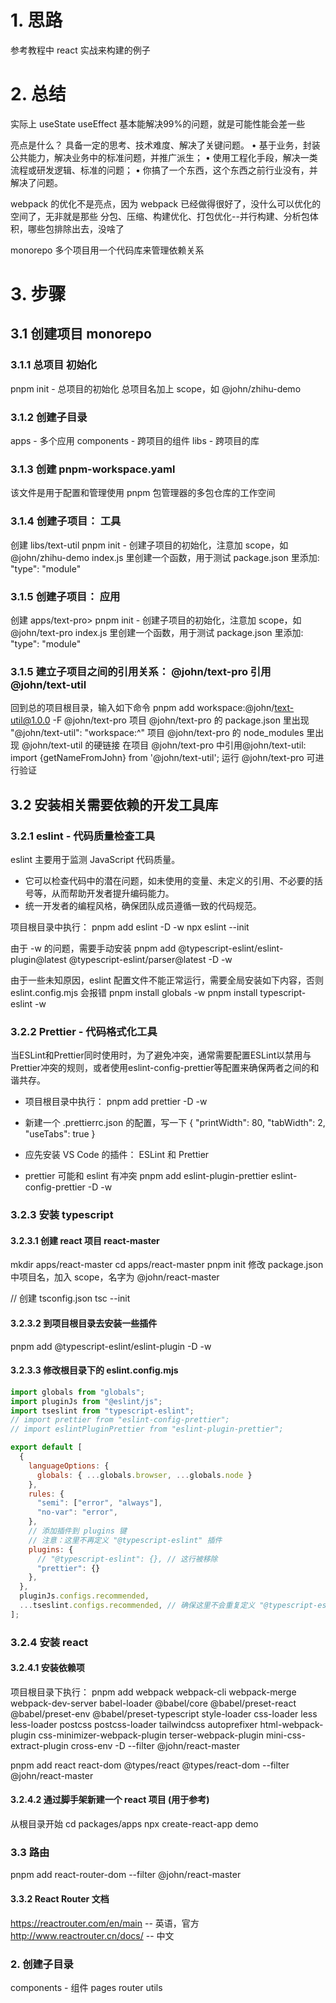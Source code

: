 # 1. 思路
参考教程中 react 实战来构建的例子

# 2. 总结
实际上 useState useEffect 基本能解决99%的问题，就是可能性能会差一些

亮点是什么？
具备⼀定的思考、技术难度、解决了关键问题。
• 基于业务，封装公共能⼒，解决业务中的标准问题，并推⼴派⽣；
• 使⽤⼯程化⼿段，解决⼀类流程或研发逻辑、标准的问题；
• 你搞了⼀个东西，这个东西之前⾏业没有，并解决了问题。

webpack 的优化不是亮点，因为 webpack 已经做得很好了，没什么可以优化的空间了，无非就是那些 分包、压缩、构建优化、打包优化--并行构建、分析包体积，哪些包排除出去，没啥了

monorepo
多个项⽬⽤⼀个代码库来管理依赖关系

# 3. 步骤
## 3.1 创建项目 monorepo

### 3.1.1 总项目 初始化
pnpm init - 总项目的初始化
总项目名加上 scope，如 @john/zhihu-demo

### 3.1.2 创建子目录
apps - 多个应用
components - 跨项目的组件
libs - 跨项目的库

### 3.1.3 创建 pnpm-workspace.yaml
该文件是用于配置和管理使用 pnpm 包管理器的多包仓库的工作空间

### 3.1.4 创建子项目： 工具
创建 libs/text-util
pnpm init - 创建子项目的初始化，注意加 scope，如 @john/zhihu-demo
index.js 里创建一个函数，用于测试
package.json 里添加: "type": "module"

### 3.1.5 创建子项目： 应用
创建 apps/text-pro>
pnpm init - 创建子项目的初始化，注意加 scope，如 @john/text-pro
index.js 里创建一个函数，用于测试
package.json 里添加: "type": "module"

### 3.1.5 建立子项目之间的引用关系： @john/text-pro 引用 @john/text-util
回到总的项目根目录，输入如下命令
pnpm add workspace:@john/text-util@1.0.0 -F @john/text-pro
项目 @john/text-pro 的 package.json 里出现 "@john/text-util": "workspace:^"
项目 @john/text-pro 的 node_modules 里出现 @john/text-util 的硬链接
在项目 @john/text-pro 中引用@john/text-util: import {getNameFromJohn} from '@john/text-util';
运行 @john/text-pro 可进行验证

## 3.2 安装相关需要依赖的开发工具库
### 3.2.1 eslint - 代码质量检查工具
eslint 主要用于监测 JavaScript 代码质量。
+ 它可以检查代码中的潜在问题，如未使用的变量、未定义的引用、不必要的括号等，从而帮助开发者提升编码能力。
+ 统一开发者的编程风格，确保团队成员遵循一致的代码规范。

项目根目录中执行：
pnpm add eslint -D -w
npx eslint --init

由于 -w 的问题，需要⼿动安装
pnpm add @typescript-eslint/eslint-plugin@latest @typescript-eslint/parser@latest -D -w

由于一些未知原因，eslint 配置文件不能正常运行，需要全局安装如下内容，否则 eslint.config.mjs 会报错
pnpm install globals -w
pnpm install typescript-eslint -w

### 3.2.2 Prettier - 代码格式化工具
当ESLint和Prettier同时使用时，为了避免冲突，通常需要配置ESLint以禁用与Prettier冲突的规则，或者使用eslint-config-prettier等配置来确保两者之间的和谐共存。

+ 项目根目录中执行：
pnpm add prettier -D -w

+ 新建⼀个 .prettierrc.json 的配置，写⼀下
{
    "printWidth": 80,
    "tabWidth": 2,
    "useTabs": true
}

+ 应先安装 VS Code 的插件： ESLint 和 Prettier

+ prettier 可能和 eslint 有冲突
pnpm add eslint-plugin-prettier eslint-config-prettier -D -w

### 3.2.3 安装 typescript
#### 3.2.3.1 创建 react 项目 react-master
mkdir apps/react-master
cd apps/react-master
pnpm init
修改 package.json 中项目名，加入 scope，名字为 @john/react-master

// 创建 tsconfig.json
tsc --init   

#### 3.2.3.2 到项目根目录去安装一些插件
pnpm add @typescript-eslint/eslint-plugin -D -w

#### 3.2.3.3 修改根目录下的 eslint.config.mjs
``` javascript
import globals from "globals";
import pluginJs from "@eslint/js";
import tseslint from "typescript-eslint";
// import prettier from "eslint-config-prettier";
// import eslintPluginPrettier from "eslint-plugin-prettier";

export default [
  {
    languageOptions: {
      globals: { ...globals.browser, ...globals.node }
    },
    rules: {
      "semi": ["error", "always"],
      "no-var": "error",
    },
    // 添加插件到 plugins 键
    // 注意：这里不再定义 "@typescript-eslint" 插件
    plugins: {
      // "@typescript-eslint": {}, // 这行被移除
      "prettier": {}
    },
  },
  pluginJs.configs.recommended,
  ...tseslint.configs.recommended, // 确保这里不会重复定义 "@typescript-eslint"
];
```

### 3.2.4 安装 react
#### 3.2.4.1 安装依赖项
项目根目录下执行：
pnpm add webpack webpack-cli webpack-merge webpack-dev-server babel-loader @babel/core @babel/preset-react @babel/preset-env @babel/preset-typescript style-loader css-loader less less-loader postcss postcss-loader tailwindcss autoprefixer html-webpack-plugin css-minimizer-webpack-plugin terser-webpack-plugin mini-css-extract-plugin cross-env -D --filter @john/react-master

pnpm add react react-dom @types/react @types/react-dom --filter @john/react-master

#### 3.2.4.2 通过脚手架新建一个 react 项目 (用于参考)
从根目录开始
cd packages/apps
npx create-react-app demo

### 3.3 路由
pnpm add react-router-dom --filter @john/react-master

#### 3.3.2 React Router 文档
https://reactrouter.com/en/main  -- 英语，官方
http://www.reactrouter.cn/docs/ -- 中文



### 2. 创建子目录
components - 组件
pages
router
utils